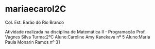 # mariaecarol2C

Col. Est. Barão do Rio Branco

Atividade realizada na disciplina de Matemática II - Programação Prof. Vagnes Silva Turma:2ºC Aluno:Caroline Amy Kanekava nº 5
Aluno:Maria Paula Monarin Ramos nº 31